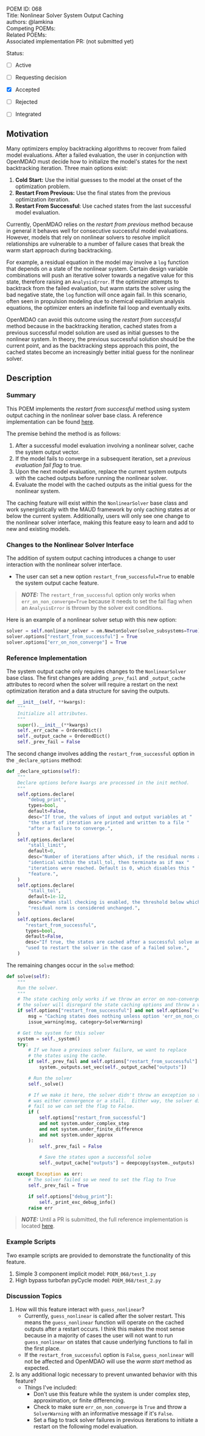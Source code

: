 POEM ID: 068  
Title:  Nonlinear Solver System Output Caching  
authors: @lamkina  
Competing POEMs:  
Related POEMs:  
Associated implementation PR: (not submitted yet)  

Status:

- [ ] Active
- [ ] Requesting decision
- [x] Accepted
- [ ] Rejected
- [ ] Integrated



## Motivation

Many optimizers employ backtracking algorithms to recover from failed model evaluations.
After a failed evaluation, the user in conjunction with OpenMDAO must decide how to initialize the model's states
for the next backtracking iteration.  Three main options exist:

1. **Cold Start:**  Use the initial guesses to the model at the onset of the optimization problem.
2. **Restart From Previous:**  Use the final states from the previous optimization iteration.
3. **Restart From Successful**:  Use cached states from the last successful model evaluation.

Currently, OpenMDAO relies on the *restart from previous* method because in general it behaves well for consecutive
successful model evaluations. However, models that rely on nonlinear solvers to resolve implicit
relationships are vulnerable to a number of failure cases that break the warm start approach during
backtracking.

For example, a residual equation in the model may involve a `log` function that depends on a state
of the nonlinear system.  Certain design variable combinations will push an iterative solver towards a negative value
for this state, therefore raising an `AnalysisError`.  If the optimizer attempts to backtrack from the failed
evaluation, but warm starts the solver using the bad negative state, the `log` function will once again fail.
In this scenario, often seen in propulsion modeling due to chemical equilibrium analysis equations, the optimizer
enters an indefinite fail loop and eventually exits.

OpenMDAO can avoid this outcome using the *restart from successful* method because in the backtracking iteration, cached states
from a previous successful model solution are used as initial guesses to the nonlinear system.  In theory,
the previous successful solution should be the current point, and as the backtracking steps approach this point,
the cached states become an increasingly better initial guess for the nonlinear solver.

## Description

### Summary

This POEM implements the *restart from successful* method using system output caching in the nonlinear solver base class. A
reference implementation can be found [here](https://github.com/naylor-b/OpenMDAO/tree/solver_output_cache).

The premise behind the method is as follows:

1. After a successful model evaluation involving a nonlinear solver, cache the system output vector.
2. If the model fails to converge in a subsequent iteration, set a *previous evaluation fail flag* to true.
3. Upon the next model evaluation, replace the current system outputs with the cached outputs before running
   the nonlinear solver.
4. Evaluate the model with the cached outputs as the initial guess for the nonlinear system.

The caching feature will exist within the `NonlinearSolver` base class and work synergistically with the MAUD framework by only caching states at or below the current system.  Additionally, users will only see one change to the nonlinear solver interface, making this feature easy to learn and add to new and existing models.

### Changes to the Nonlinear Solver Interface

The addition of system output caching introduces a change to user interaction with the nonlinear solver interface.

- The user can set a new option `restart_from_successful=True` to enable the system output cache feature.

> **_NOTE:_** The `restart_from_successful` option only works when `err_on_non_converge=True` because it needs to set the fail flag when an `AnalysisError` is thrown by the solver exit conditions.

Here is an example of a nonlinear solver setup with this new option:

```python
solver = self.nonlinear_solver = om.NewtonSolver(solve_subsystems=True)
solver.options["restart_from_successful"] = True
solver.options["err_on_non_converge"] = True
```

### Reference Implementation

The system output cache only requires changes to the `NonlinearSolver` base class. The
first changes are adding `_prev_fail` and `_output_cache` attributes to record when the solver will require a
restart on the next optimization iteration and a data structure for saving the outputs.

```python
def __init__(self, **kwargs):
    """
    Initialize all attributes.
    """
    super().__init__(**kwargs)
    self._err_cache = OrderedDict()
    self._output_cache = OrderedDict()
    self._prev_fail = False
```

The second change involves adding the `restart_from_successful` option in the `_declare_options` method:

```python
def _declare_options(self):
    """
    Declare options before kwargs are processed in the init method.
    """
    self.options.declare(
        "debug_print",
        types=bool,
        default=False,
        desc="If true, the values of input and output variables at "
        "the start of iteration are printed and written to a file "
        "after a failure to converge.",
    )
    self.options.declare(
        "stall_limit",
        default=0,
        desc="Number of iterations after which, if the residual norms are "
        "identical within the stall_tol, then terminate as if max "
        "iterations were reached. Default is 0, which disables this "
        "feature.",
    )
    self.options.declare(
        "stall_tol",
        default=1e-12,
        desc="When stall checking is enabled, the threshold below which the "
        "residual norm is considered unchanged.",
    )
    self.options.declare(
       "restart_from_successful",
       types=bool,
       default=False,
       desc="If true, the states are cached after a successful solve and "
       "used to restart the solver in the case of a failed solve.",
    )
```

The remaining changes occur in the `solve` method:

```python
def solve(self):
    """
    Run the solver.
    """
    # The state caching only works if we throw an error on non-convergence, otherwise
    # the solver will disregard the state caching options and throw a warning.
    if self.options["restart_from_successful"] and not self.options["err_on_non_converge"]:
        msg = "Caching states does nothing unless option 'err_on_non_converge' is set to 'True'"
        issue_warning(msg, category=SolverWarning)

    # Get the system for this solver
    system = self._system()
    try:
        # If we have a previous solver failure, we want to replace
        # the states using the cache.
        if self._prev_fail and self.options["restart_from_successful"]:
            system._outputs.set_vec(self._output_cache["outputs"])

        # Run the solver
        self._solve()

        # If we make it here, the solver didn't throw an exception so there
        # was either convergence or a stall.  Either way, the solver didn't
        # fail so we can set the flag to False.
        if (
            self.options["restart_from_successful"]
            and not system.under_complex_step
            and not system.under_finite_difference
            and not system.under_approx
        ):
            self._prev_fail = False

            # Save the states upon a successful solve
            self._output_cache["outputs"] = deepcopy(system._outputs)

    except Exception as err:
        # The solver failed so we need to set the flag to True
        self._prev_fail = True

        if self.options["debug_print"]:
            self._print_exc_debug_info()
        raise err
```

> **_NOTE:_** Until a PR is submitted, the full reference implementation is located [here](https://github.com/naylor-b/OpenMDAO/tree/solver_output_cache).

### Example Scripts

Two example scripts are provided to demonstrate the functionality of this feature.

1. Simple 3 component implicit model: `POEM_068/test_1.py`
2. High bypass turbofan pyCycle model: `POEM_068/test_2.py`

### Discussion Topics

1. How will this feature interact with `guess_nonlinear`?
   - Currently, `guess_nonlinear` is called after the solver restart.  This means the `guess_nonlinear` function will operate on the cached outputs after a restart occurs.  I think this makes the most sense because in a majority of cases the user will not want to run `guess_nonlinear` on states that cause underlying functions to fail in the first place.
   - If the `restart_from_successful` option is `False`, `guess_nonlinear` will not be affected and OpenMDAO will use the *warm start* method as expected.
2. Is any additional logic necessary to prevent unwanted behavior with this feature?
   - Things I've included:
     - Don't use this feature while the system is under complex step, approximation, or finite differencing.
     - Check to make sure `err_on_non_converge` is `True` and throw a `SolverWarning` with an informative message if it's `False`.
     - Set a flag to track solver failures in previous iterations to initiate a restart on the following model evaluation.
